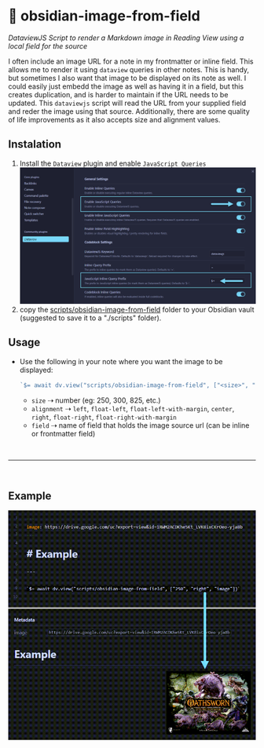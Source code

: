 # 🌅 obsidian-image-from-field
_DataviewJS Script to render a Markdown image in Reading View using a local field for the source_

I often include an image URL for a note in my frontmatter or inline field. This allows me to render it using `dataview` queries in other notes. This is handy, but sometimes I also want that image to be displayed on its note as well. I could easily just embedd the image as well as having it in a field, but this creates duplication, and is harder to maintain if the URL needs to be updated. This `dataviewjs` script will read the URL from your supplied field and reder the image using that source. Additionally, there are some quality of life improvements as it also accepts size and alignment values.

## Instalation
1. Install the `Dataview` plugin and enable `JavaScript Queries`
  ![dataview](docs/dataview.png)
2. copy the [scripts/obsidian-image-from-field](./scripts/obsidian-image-from-field) folder to your Obsidian vault (suggested to save it to a "./scripts" folder).

## Usage
- Use the following in your note where you want the image to be displayed:

    ```javascript
    `$= await dv.view("scripts/obsidian-image-from-field", ["<size>", "<alignment>", "<field>"])`
    ```

    - `size` ⇢ number (eg: 250, 300, 825, etc.)
    - `alignment` ⇢ `left`, `float-left`, `float-left-with-margin`, `center`, `right`, `float-right`, `float-right-with-margin`
    - `field` ⇢ name of field that holds the image source url (can be inline or frontmatter field)

<br>

---

<br>

## Example

  ![example](docs/example.png)
